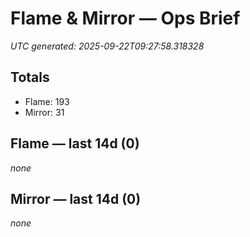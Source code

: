 # Flame & Mirror — Ops Brief
_UTC generated: 2025-09-22T09:27:58.318328_

## Totals
- Flame:  193
- Mirror: 31

## Flame — last 14d (0)
_none_

## Mirror — last 14d (0)
_none_